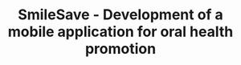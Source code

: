 ---
###############
# DO NOT EDIT
layout: proposal
###############

###############
# TO EDIT
# pub title
title: "SmileSave - Development of a mobile application for oral health promotion"

# publication image
image:
 name: smile.png
 alt-text: "A smiling man side by side with a hand holding a smartphone, displaying an app with a smiling emoji" # provide a short description for the image #a11y

# short description of the publication
motivation: "Oral health plays a vital role in overall well-being, and preventive oral care is key to maintaining good dental hygiene. However, many people struggle to establish and maintain healthy oral care habits due to various reasons, including lack of awareness, forgetfulness, or limited access to dental care resources. There is a significant opportunity to leverage technology and develop a mobile application that promotes oral health and empowers individuals to take better care of their teeth and gums.
The development of a mobile application, SmileSave, dedicated to oral health promotion, holds immense potential in revolutionising oral care practices. The application can offer a range of features, including personalised oral care plans, reminders for brushing, flossing, and dental appointments, educational resources on proper dental hygiene techniques, and interactive tools such as timers and trackers. By providing users with accessible and engaging information, SmileSave can help individuals develop and sustain healthy oral care habits.
SmileSave can also bridge the gap in dental health education and awareness, reaching individuals who may not have easy access to dental care resources. The application can provide information on common dental issues, tips for prevention, and guidance on seeking professional dental assistance when needed. Furthermore, SmileSave can incorporate gamification elements and rewards to make oral care routines fun and motivating, encouraging users to maintain consistent habits.
By developing SmileSave, we aim to promote oral health, empower individuals to take control of their dental care, and improve overall oral hygiene practices. This mobile application has the potential to enhance oral health outcomes, reduce dental issues, and contribute to better overall health and well-being.
This work will be conducted in collaboration with multiple schools of the Universidade de Lisboa: Faculdade de Medicina Dentária, Faculdade de Psicologia and Faculdade de Belas-Artes."

work: "During the thesis, you will focus on the development of SmileSave, a mobile application for oral health promotion. You will conduct a thorough analysis of existing oral health applications, identify key features and functionalities, and design a user-friendly interface. You will then proceed with the development of the mobile application, utilising appropriate technologies and frameworks. You will implement features such as personalised oral care plans, reminders, educational resources, and interactive tools. User testing and feedback will be collected to refine the application's functionality and user experience. The student will document the development process, challenges, and solutions in the master's thesis, showcasing the contribution of SmileSave to oral health promotion."

# people associated with the publication
people:
 - cad
 - lsp


###
---